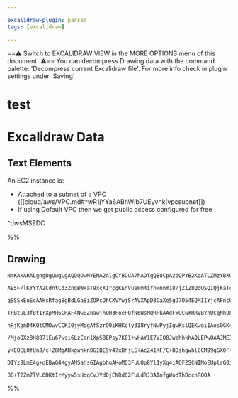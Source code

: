 ```yaml
---

excalidraw-plugin: parsed
tags: [excalidraw]

---
```

==⚠  Switch to EXCALIDRAW VIEW in the MORE OPTIONS menu of this document. ⚠== You can decompress Drawing data with the command palette: 'Decompress current Excalidraw file'. For more info check in plugin settings under 'Saving'



# test

# Excalidraw Data
## Text Elements
An EC2 instance is:
- Attached to a subnet of a VPC ([[cloud/aws/VPC.md#^wR1jYYa6ABhWIb7UEyvhk|vpcsubnet]])
- If using Default VPC then we get public access configured for free





 ^dwsMSZDC

%%
## Drawing
```compressed-json
N4KAkARALgngDgUwgLgAQQQDwMYEMA2AlgCYBOuA7hADTgQBuCpAzoQPYB2KqATLZMzYBXUtiRoIACyhQ4zZAHoFAc0JRJQgEYA6bGwC2CgF7N6hbEcK4OCtptbErHALRY8RMpWdx8Q1TdIEfARcZgRmBShcZQUebQB2bQAGGjoghH0EDihmbgBtcDBQMBKIEm4IYgpmAFkAZQAtABEAYVSSyFhECqgsKHbSzG5neKTE+IBGJJ4kgA4AZgAWeJ4e

AE5F/lKYYYA2CdntCd3ZngBWRaT9xcX1rcgKEnVuePm4ifnRnnm18/jZiZ8QqQSQIQjKaTcHg3bS7M7fCYTRazRZreKXXb3CDWZTBbi7bQ8UanJLzeazSZrWa7eJY5hQUhsADWCBabHwbFIFQAxBMEHy+QNIJpcNgmcpGUIOMQ2RyuRIGdZmHBcIFskKIAAzQj4fB1WB4iSCDwa+mMlkAdSekihdIZzIQ+pghvQxvKWMlEI44VyaAmWLYKuwah2f

qSSSxEuEcAAksRfag8gBdLGa8iZOPcDhCXVYwjSrAVXApD3CaXe5gJ7O54EQMIIYjcAFncOzFu02uMFjsLhoM6jLFd1icABynDE3Am8V+ZzWuzmZzzzCa6V6jbQmoIYSxmjLxAAosFMtkE8msUI4MRcGvJ+jFhM1vNSbMUf7a0QOEyKnk8tgOUJiAUSgIgANQABRabR9GIbkAD0KAAJQmAArABNVDcF2ABBAAhSQLRjTR4gAVX3GB6EkJkkyTDUO

TFBtuE3fBt1rXpMH6CRAF4NwBZnawjhUH3FoeFQfN6WsMQRPkAAdFxUCwmRRVBYhUCgNhUFwVBmC0b0oFQNhNXU1BwJaVAAAof3oOBsC0zQdOogBKGTnFQGMDKEVgOGUVAV03HNdOMlTQX4igEFQZQEF0uAtCIbB1OwMRK1QPQOG1ZQRAbVBNU5TLAgQGT8o4AqZI1cgKAAFT6Co+IEoSRI4MSOAkwhpNk+SomwJSVLUjSbJ0vSDI0gLzN/f9AOA

hRjKgmD4KQtCMOwvCCKI0jyMogAfSzrO0iKHKcly3I8ryfNwPyjIgwKslQEKwoi1Aos0GK4oS5gks4VL0uUrLSByhA8sK/6iq4VNOCgOpCCMcReAmBJFhOFYPgfNFdg2YHsgAMVwfQdVDVBF1YvosKIZRe3QYJNX6QcmCgcwCEJ8ESegQMNWSqJ8yYTM0GrfAA1IcF8wICr2IqHjqsE4TRKiRrQua5A9raxSMtUwzetu/TDKGiyrJVqBdtk1zUHc

/MjoQXz8H8871Eu67wsi6LzCen1XpS8EPsy7K01+wHAY1E7VIQ8JwchhkhAQLEPwQAAJMEIQ41BofOQoAF9wBTOhcDgOB9WvSHik6UFMgqInIS2BhCAQCgcNFcVJWlWVOR5TVG6bgYIGwEQ1SgGNen0fVzVZdl64kXl+RHlu29IDuu4ySuxSjKUZQH+V0EVeqVQ7sf26yTvu7RnU9QNSG63Zd1Clbzfsinnv7Uta1bVP8fJ+73uHSdF0j5NEuH63

y+EOEL0fUnJ/c+28MgAHkgwhknOGIBE9v47xBhjLG+AcZ41KF/C+8DshgwhlCCM99gGX0FlAOmxNC4mwpvg2BGCMhZ1IMQiebAKCglwOuVAXMYGPwyPuaUWEGFMJCKw7EfCN5UJAfoXhjJyrwEPjXRsJdmDYEZLqAAGtwNYiIjhTF2D8K4KwFjyMUeyfAqEmxJGhkkVEFIeDHEuMceYJcjBsAMNwXOkB6AEBDlCJOHC4EZF/vPCsCYICyJbhKEg2

DIYzBLmE4g+oEBwG4KgyAMSahsGIAgbhuAHoMQ3FuUOp8Yl1yXq4iAOF2SCNIMoEUplrG0ihnU2p1BUBJG0GceyGp/ZpXwKqColTqnfAjLwJ8TSBlNJaW0iA3jKEd2fiycB1NOBVhzNzU+aZMYIH9gWXmnkXG1iyFk4IrDg75I6K3IgCS0DHKxBwdZ3Arm1mEFAcOdzSAhymaUOwyEEDYByHUG5cBUnpMydk1hTEWKlFFNTRgZUnH4F2acroh8wj

BB+T2Zm7lVL6DKtIrMyyw5sHoqCvJYdQjENRdC2FuLdRJ3AInfgWodThBccnROQA
```
%%